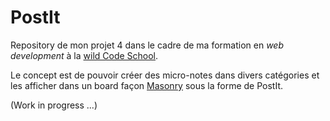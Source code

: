 # PostIt
Repository de mon projet 4 dans le cadre de ma formation en *web development* à la [wild Code School](https://www.wildcodeschool.com/fr-FR/campus/orleans).

Le concept est de pouvoir créer des micro-notes dans divers catégories et les afficher dans un board façon [Masonry](https://masonry.desandro.com/) sous la forme de PostIt.

(Work in progress ...)
